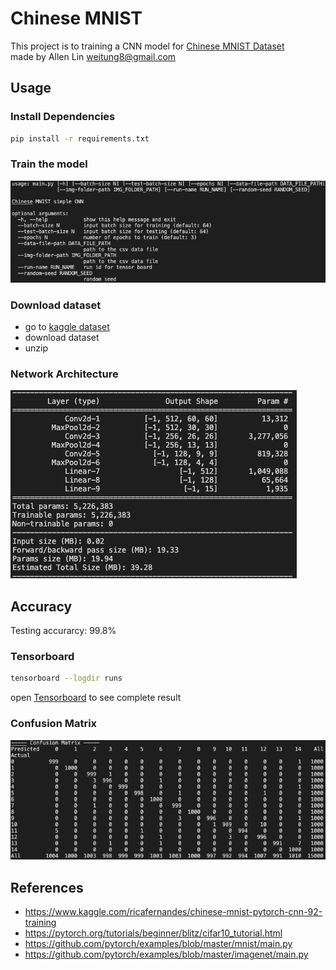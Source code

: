 # Chinese MNIST

This project is to training a CNN model
for [Chinese MNIST Dataset](https://www.kaggle.com/gpreda/chinese-mnist) \
made by Allen Lin <weitung8@gmail.com>

## Usage

### Install Dependencies
```sh
pip install -r requirements.txt
```

### Train the model
![Usage](usage.png)

### Download dataset
* go to [kaggle dataset](https://www.kaggle.com/gpreda/chinese-mnist)
* download dataset
* unzip

### Network Architecture
![Model](model.png)

## Accuracy
Testing accurarcy: 99.8%

### Tensorboard
```sh
tensorboard --logdir runs
```

open [Tensorboard](http://localhost:6006) to see complete result

### Confusion Matrix
![ConfusionMatrix](confusion_matrix.png)

## References
* https://www.kaggle.com/ricafernandes/chinese-mnist-pytorch-cnn-92-training
* https://pytorch.org/tutorials/beginner/blitz/cifar10_tutorial.html
* https://github.com/pytorch/examples/blob/master/mnist/main.py
* https://github.com/pytorch/examples/blob/master/imagenet/main.py
